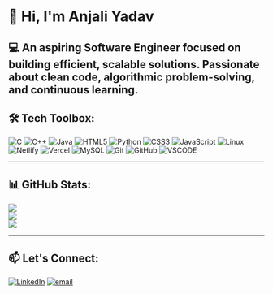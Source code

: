 # 👋 Hi, I'm Anjali Yadav

💻 An aspiring Software Engineer focused on building efficient, scalable solutions. Passionate about clean code, algorithmic problem-solving, and continuous learning.
---

## 🛠️ Tech Toolbox:

![C](https://img.shields.io/badge/c-%2300599C.svg?style=for-the-badge&logo=c&logoColor=white) ![C++](https://img.shields.io/badge/c++-%2300599C.svg?style=for-the-badge&logo=c%2B%2B&logoColor=white) ![Java](https://img.shields.io/badge/java-%23ED8B00.svg?style=for-the-badge&logo=openjdk&logoColor=white) ![HTML5](https://img.shields.io/badge/html5-%23E34F26.svg?style=for-the-badge&logo=html5&logoColor=white) ![Python](https://img.shields.io/badge/python-3670A0?style=for-the-badge&logo=python&logoColor=ffdd54) ![CSS3](https://img.shields.io/badge/css3-%231572B6.svg?style=for-the-badge&logo=css3&logoColor=white) ![JavaScript](https://img.shields.io/badge/javascript-%23323330.svg?style=for-the-badge&logo=javascript&logoColor=%23F7DF1E) ![Linux](https://img.shields.io/badge/Linux-007ACC?style=for-the-badge&logo=linux&logoColor=white) ![Netlify](https://img.shields.io/badge/netlify-%23000000.svg?style=for-the-badge&logo=netlify&logoColor=#00C7B7) ![Vercel](https://img.shields.io/badge/vercel-%23000000.svg?style=for-the-badge&logo=vercel&logoColor=white) ![MySQL](https://img.shields.io/badge/mysql-4479A1.svg?style=for-the-badge&logo=mysql&logoColor=white) ![Git](https://img.shields.io/badge/git-%23F05033.svg?style=for-the-badge&logo=git&logoColor=white) ![GitHub](https://img.shields.io/badge/github-%23121011.svg?style=for-the-badge&logo=github&logoColor=white) ![VSCODE](https://img.shields.io/badge/VSCODE-007ACC.svg?style=for-the-badge&logoColor=white)

---

## 📊 GitHub Stats:

![](https://github-readme-stats.vercel.app/api?username=anjali-yadav17&theme=midnight-purple&hide_border=false&include_all_commits=false&count_private=false)<br/>
![](https://nirzak-streak-stats.vercel.app/?user=anjali-yadav17&theme=midnight-purple&hide_border=false&cache_seconds=10)<br/>
![](https://github-readme-stats.vercel.app/api/top-langs/?username=anjali-yadav17&theme=midnight-purple&hide_border=false&include_all_commits=false&count_private=false&layout=compact)

---

## 📫 Let's Connect:

[![LinkedIn](https://img.shields.io/badge/LinkedIn-%230077B5.svg?logo=linkedin&logoColor=white)](https://linkedin.com/in/anjali-yadavlpu2027) [![email](https://img.shields.io/badge/Email-D14836?logo=gmail&logoColor=white)](mailto:anjaliy523281@gmail.com) 
